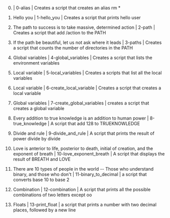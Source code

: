 0. <o> | 0-alias | Creates a script that creates an alias rm *

1. Hello you | 1-hello_you | Creates a script that prints hello user

2. The path to success is to take massive, determined action | 2-path | Creates a script that add /action to the PATH

3. If the path be beautiful, let us not ask where it leads | 3-paths | Creates a script that counts the number of directories in the PATH

4. Global variables | 4-global_variables | Creates a script that lists the environment variables

5. Local variable | 5-local_variables | Creates a scripts that list all the local variables

6. Local variable | 6-create_local_variable | Creates a script that creates a local variable

7. Global variables | 7-create_global_variables | creates a script that creates a global variable

8. Every addition to true knowledge is an addition to human power | 8-true_knowledge | A script that add 128 to TRUEKNOWLEDGE

9. Divide and rule | 9-divide_and_rule | A script that prints the result of power divide by divide

10. Love is anterior to life, posterior to death, initial of creation, and the exponent of breath | 10-love_exponent_breath | A script that displays the result of BREATH and LOVE

11. There are 10 types of people in the world -- Those who understand binary, and those who don't | 11-binary_to_decimal | a script that converts base 10 to base 2

12. Combination | 12-combination | A script that prints all the possible combinations of two letters except oo

13. Floats | 13-print_float | a script that prints a number with two decimal places, followed by a new line
